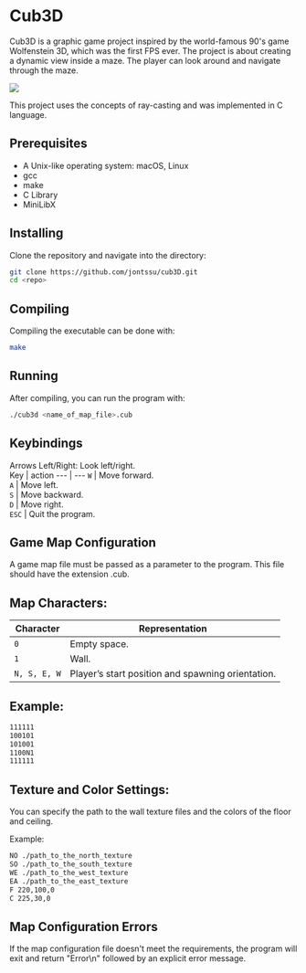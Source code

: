 # Cub3D

Cub3D is a graphic game project inspired by the world-famous 90's game Wolfenstein 3D, which was the first FPS ever. The project is about creating a dynamic view inside a maze. The player can look around and navigate through the maze.

![](https://github.com/jontssu/cub3D/blob/master/Peek%202024-01-09%2016-46.gif)

This project uses the concepts of ray-casting and was implemented in C language.

## Prerequisites

* A Unix-like operating system: macOS, Linux
* gcc
* make
* C Library
* MiniLibX

## Installing

Clone the repository and navigate into the directory:

```bash
git clone https://github.com/jontssu/cub3D.git
cd <repo>
```

## Compiling
Compiling the executable can be done with:
```bash
make
```
## Running
After compiling, you can run the program with:
```bash
./cub3d <name_of_map_file>.cub
```
## Keybindings
Arrows Left/Right: Look left/right.  
Key | action
--- | ---
`W` | Move forward.  
`A` | Move left.  
`S` | Move backward.  
`D` | Move right.  
`ESC` | Quit the program.
## Game Map Configuration
A game map file must be passed as a parameter to the program. This file should have the extension .cub.
## Map Characters:
Character | Representation
--- | ---
`0` | Empty space.  
`1` | Wall.  
`N, S, E, W` | Player’s start position and spawning orientation.  
## Example:
```bash
111111
100101
101001
1100N1
111111
```
## Texture and Color Settings:
You can specify the path to the wall texture files and the colors of the floor and ceiling.

Example:
```bash
NO ./path_to_the_north_texture
SO ./path_to_the_south_texture
WE ./path_to_the_west_texture
EA ./path_to_the_east_texture
F 220,100,0
C 225,30,0
```
## Map Configuration Errors
If the map configuration file doesn't meet the requirements, the program will exit and return "Error\n" followed by an explicit error message.
